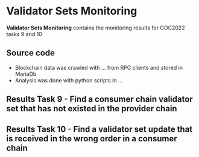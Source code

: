 # Validator Sets Monitoring
**Validator Sets Monitoring** contains the monitoring results for GOC2022 tasks 9 and 10


## Source code

- Blockchain data was crawled with ... from RPC clients and stored in MariaDb
- Analysis was done with python scripts in ...

## Results Task 9 - Find a consumer chain validator set that has not existed in the provider chain


## Results Task 10 - 	Find a validator set update that is received in the wrong order in a consumer chain


